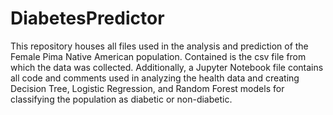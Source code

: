# DiabetesPredictor
This repository houses all files used in the analysis and prediction of the Female Pima Native American population. Contained is the csv file from which the data was collected. Additionally, a Jupyter Notebook file contains all code and comments used in analyzing the health data and creating Decision Tree, Logistic Regression, and Random Forest models for classifying the population as diabetic or non-diabetic.
